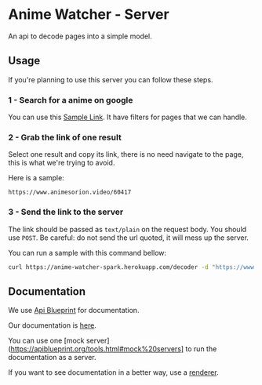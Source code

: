 # Anime Watcher - Server
An api to decode pages into a simple model.

## Usage
If you're planning to use this server you can follow these steps.

### 1 - Search for a anime on google
You can use this
[Sample Link](http://google.com/search?q=Dragon+Ball+Super+ep+01+site%3Aanimekaionline.com+OR+site%3Aanimeskai.com+OR+site%3Aanimakai.info+OR+site%3Aanimesonlinebr.com.br+OR+site%3Aanimesorion.site+OR+site%3Aanimesorion.tv+OR+site%3Aanimesorion.video+OR+site%3Aanimetubebrasil.com+OR+site%3Aanitubebr.com+OR+site%3Aanitube.site+OR+site%3Aonepiece-ex.com.br+OR+site%3Aone-piece-x.com.br+OR+site%3Atvcurse.com+OR+site%3Aanimacurse.moe+OR+site%3Aanimacurse.tv+OR+site%3Axvideos.com).
It have filters for pages that we can handle.

### 2 - Grab the link of one result
Select one result and copy its link, there is no need navigate to the page,
this is what we're trying to avoid.

Here is a sample:
```
https://www.animesorion.video/60417
```

### 3 - Send the link to the server
The link should be passed as `text/plain` on the request body.
You should use `POST`.
Be careful: do not send the url quoted, it will mess up the server.

You can run a sample with this command bellow:
```bash
curl https://anime-watcher-spark.herokuapp.com/decoder -d "https://www.animesorion.video/60417"
```

## Documentation
We use [Api Blueprint](https://apiblueprint.org/) for documentation.

Our documentation is [here](server.apib).

You can use one [mock server](https://apiblueprint.org/tools.html#mock%20servers]
to run the documentation as a server.

If you want to see documentation in a better way, use a
[renderer](https://apiblueprint.org/tools.html#renderers).
